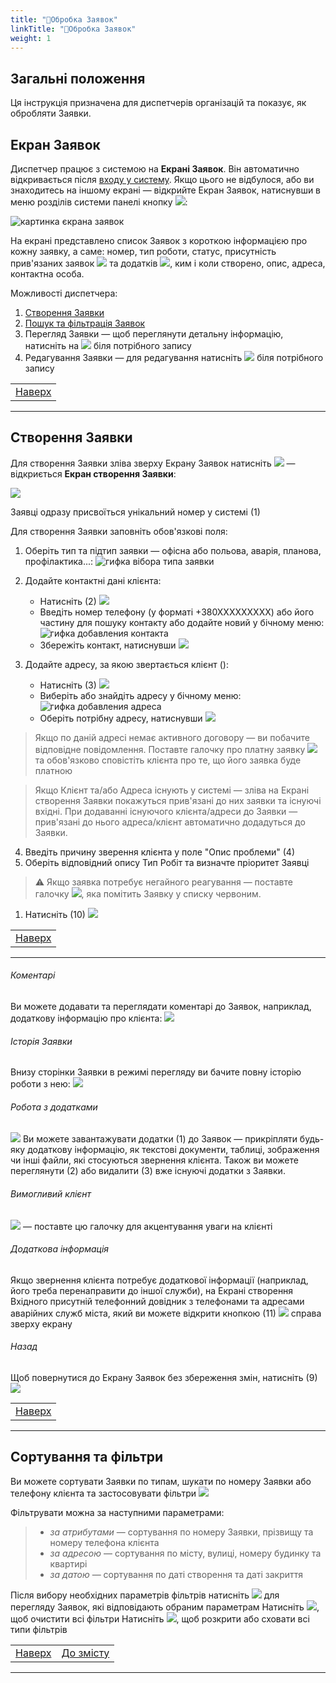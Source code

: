 ```yaml
---
title: "📨Обробка Заявок"
linkTitle: "📨Обробка Заявок"
weight: 1
---
```


## Загальні положення

Ця інструкція призначена для диспетчерів організацій та показує, як обробляти Заявки.  


## Екран Заявок
Диспетчер працює з системою на **Екрані Заявок**. 
Він автоматично відкривається після [входу у систему](../../login_logout). Якщо цього не відбулося, або ви знаходитесь на іншому екрані &mdash; відкрийте Екран Заявок, натиснувши в меню розділів системи панелі кнопку ![](https://i.imgur.com/342TLQz.png):  

![картинка єкрана заявок](https://i.imgur.com/EYz1jNP.png)  

На екрані представлено список Заявок з короткою інформацією про кожну заявку, а саме: номер, тип роботи, статус, присутність прив'язаних заявок ![](https://i.imgur.com/ChuJcPb.png) та додатків ![](https://i.imgur.com/inQhxVq.png), ким і коли створено, опис, адреса, контактна особа.

Можливості диспетчера:
1. [Створення Заявки](#створення-заявки)
2. [Пошук та фільтрація Заявок](#сортування-та-фільтри)
3. Перегляд Заявки &mdash; щоб переглянути детальну інформацію, натисніть на ![](https://i.imgur.com/OfD5NPV.png) біля потрібного запису
4. Редагування Заявки &mdash; для редагування натисніть ![](https://i.imgur.com/Al7hsYl.png) біля потрібного запису

|                                                |
|------------------------------------------------|
| [Наверх](#загальні-положення) |
___

## Створення Заявки

Для створення Заявки зліва зверху Екрану Заявок натисніть ![](https://i.imgur.com/Bi5j02Y.png) &mdash;  відкриється **Екран створення Заявки**:

![](https://i.imgur.com/APV7PCQ.png)

Заявці одразу присвоїться унікальний номер у системі (1)

Для створення Заявки заповніть обов'язкові поля:  
1. Оберіть тип та підтип заявки &mdash; офісна або польова, аварія, планова, профілактика...:
    ![гифка вібора типа заявки]()


2. Додайте контактні дані клієнта:
    * Натисніть (2) ![](https://i.imgur.com/1pGJqsW.png)
    * Введіть номер телефону (у форматі +380ХХХХХХХХХ) або його частину для пошуку контакту або додайте новий у бічному меню: ![гифка добавления контакта](https://i.imgur.com/n3ihTo1.gif)
    * Збережіть контакт, натиснувши ![](https://i.imgur.com/3yO3WEr.png)  


3. Додайте адресу, за якою звертається клієнт ():
    * Натисніть (3) ![](https://i.imgur.com/wSKMBbK.png)
    * Виберіть або знайдіть адресу у бічному меню: ![гифка добавления адреса](https://i.imgur.com/r0cdObT.gif)
    * Оберіть потрібну адресу, натиснувши ![](https://i.imgur.com/3yO3WEr.png)


>Якщо по даній адресі немає активного договору &mdash; ви побачите відповідне повідомлення. Поставте галочку про платну заявку ![](https://i.imgur.com/aUwNjrA.png) та обов'язково сповістіть клієнта про те, що його заявка буде платною

>Якщо Клієнт та/або Адреса існують у системі &mdash; зліва на Екрані створення Заявки покажуться прив'язані до них заявки та існуючі вхідні.
    При додаванні існуючого клієнта/адреси до Заявки &mdash; прив'язані до нього адреса/клієнт автоматично додадуться до Заявки.

4. Введіть причину зверення клієнта у поле "Опис проблеми" (4)
5. Оберіть відповідний опису Тип Робіт та визначте пріоритет Заявці

>⚠️ Якщо заявка потребує негайного реагування &mdash; поставте галочку ![](https://i.imgur.com/e0OdAH1.png), яка помітить Заявку у списку червоним.

1. Натисніть (10) ![](https://i.imgur.com/a7tx3L9.png)


 <!--   
    >Ви можете детально переглянути всі заявки по клієнту або адресі та при необхідності додати їх до Вхідного, натиснувши ![](https://i.imgur.com/6pkwQSs.png):
    ![гифка добавления связанніх заявок]()
-->

|                                                |
|------------------------------------------------|
| [Наверх](#загальні-положення) |
___


###### Коментарі
Ви можете додавати та переглядати коментарі до Заявок, наприклад, додаткову інформацію про клієнта:
![](https://i.imgur.com/vTbg5xe.png)

###### Історія Заявки
Внизу сторінки Заявки в режимі перегляду ви бачите повну історію роботи з нею:
![](https://i.imgur.com/V7FYoaw.png)

###### Робота з додатками  
![](https://i.imgur.com/AKGfen5.png)
Ви можете завантажувати додатки (1) до Заявок &mdash;  прикріпляти будь-яку додаткову інформацію, як текстові документи, таблиці, зображення чи інші файли, які стосуються звернення клієнта.
Також ви можете переглянути (2) або видалити (3) вже існуючі додатки з Заявки.

###### Вимогливий клієнт
![](https://i.imgur.com/PCwTFKe.png) &mdash; поставте цю галочку для акцентування уваги на клієнті

###### Додаткова інформація
 Якщо звернення клієнта потребує додаткової інформації (наприклад, його треба перенаправити до іншої служби), на Екрані створення Вхідного присутній телефонний довідник з телефонами та адресами аварійних служб міста, який ви можете відкрити кнопкою (11) ![](https://i.imgur.com/EmzUYie.png) справа зверху екрану
   
###### Назад
Щоб повернутися до Екрану Заявок без збереження змін, натисніть (9) ![](https://i.imgur.com/Wp1lWXX.png)

|                                                |
|------------------------------------------------|
| [Наверх](#загальні-положення) |
___

## Сортування та фільтри 
Ви можете сортувати Заявки по типам, шукати по номеру Заявки або телефону клієнта та застосовувати фільтри ![](https://i.imgur.com/5hf3ZQo.png)

Фільтрувати можна за наступними параметрами:
>
>* *за атрибутами* &mdash; сортування по номеру Заявки, прізвищу та номеру телефона клієнта
>* *за адресою* &mdash; сортування по місту, вулиці, номеру будинку та квартирі
>* *за датою* &mdash; сортування по даті створення та даті закриття

Після вибору необхідних параметрів фільтрів натисніть ![](https://i.imgur.com/AOtIYCe.png) для перегляду Заявок, які відповідають обраним параметрам
Натисніть ![](https://i.imgur.com/1Ej0xNy.png), щоб очистити всі фільтри
Натисніть ![](https://i.imgur.com/hEaUjfA.png), щоб розкрити або сховати всі типи фільтрів

|                                                | |
|------------------------------------------------|-|
| [Наверх](#загальні-положення) | [До змісту](/docs/toc/) |
___